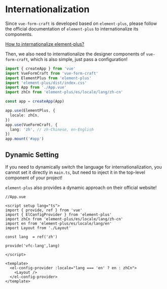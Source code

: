 # Internationalization

Since `vue-form-craft` is developed based on `element-plus`, please follow the official documentation of `element-plus` to internationalize its components.

[How to internationalize element-plus?](https://element-plus.org/guide/i18n.html)

Then, we also need to internationalize the designer components of `vue-form-craft`, which is also simple, just pass a configuration!

```ts
import { createApp } from 'vue'
import VueFormCraft from 'vue-form-craft'
import ElementPlus from 'element-plus'
import 'element-plus/dist/index.css'
import App from './App.vue'
import zhCn from 'element-plus/es/locale/lang/zh-cn'

const app = createApp(App)

app.use(ElementPlus, {
  locale: zhCn,
})
app.use(VueFormCraft, {
  lang: 'zh', // zh-Chinese, en-English
})
app.mount('#app')
```

## Dynamic Setting

If you need to dynamically switch the language for internationalization, you cannot set it directly in `main.ts`, but need to inject it in the top-level component of your project!

`element-plus` also provides a dynamic approach on their official website!

```vue
//App.vue

<script setup lang="ts">
import { provide, ref } from 'vue'
import { ElConfigProvider } from 'element-plus'
import zhCn from 'element-plus/es/locale/lang/zh-cn'
import en from 'element-plus/es/locale/lang/en'
import Layout from './Layout'

const lang  = ref('zh')

provide('vfc-lang',lang)

</script>

<template>
  <el-config-provider :locale="lang === 'en' ? en : zhCn">
    <Layout />
  </el-config-provider>
</template>

```

